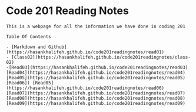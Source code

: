 # Code 201 Reading Notes
    This is a webpage for all the information we have done in coding 201

    Table Of Contents

    - [Markdown and Github](https://hasankhalifeh.github.io/code201readingnotes/read01)
    - [Class02](https://hasankhalifeh.github.io/code201readingnotes/class-02)
    -[Read03](https://hasankhalifeh.github.io/code201readingnotes/read03)
    [Read04](https://hasankhalifeh.github.io/code201readingnotes/read04)
    [Read05](https://hasankhalifeh.github.io/code201readingnotes/read05)
    [Read06]( [Read05](https://hasankhalifeh.github.io/code201readingnotes/read06)
    [Read07](https://hasankhalifeh.github.io/code201readingnotes/read07)
    [Read08](https://hasankhalifeh.github.io/code201readingnotes/read08)
    [Read09](https://hasankhalifeh.github.io/code201readingnotes/read09)